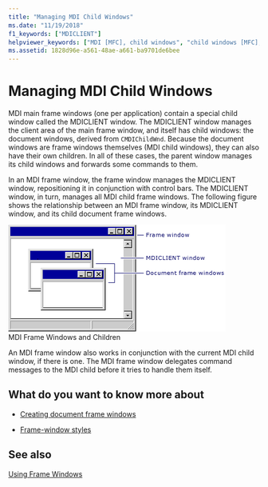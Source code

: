 ```yaml
---
title: "Managing MDI Child Windows"
ms.date: "11/19/2018"
f1_keywords: ["MDICLIENT"]
helpviewer_keywords: ["MDI [MFC], child windows", "child windows [MFC], and MDICLIENT window", "MDICLIENT window [MFC]", "windows [MFC], MDI", "frame windows [MFC], MDI child windows", "child windows [MFC]", "MDI [MFC], frame windows"]
ms.assetid: 1828d96e-a561-48ae-a661-ba9701de6bee
---
```

# Managing MDI Child Windows

MDI main frame windows (one per application) contain a special child window called the MDICLIENT window. The MDICLIENT window manages the client area of the main frame window, and itself has child windows: the document windows, derived from `CMDIChildWnd`. Because the document windows are frame windows themselves (MDI child windows), they can also have their own children. In all of these cases, the parent window manages its child windows and forwards some commands to them.

In an MDI frame window, the frame window manages the MDICLIENT window, repositioning it in conjunction with control bars. The MDICLIENT window, in turn, manages all MDI child frame windows. The following figure shows the relationship between an MDI frame window, its MDICLIENT window, and its child document frame windows.

![Child windows in an MDI frame window](../mfc/media/vc37gb1.gif "Child windows in an MDI frame window") <br/>
MDI Frame Windows and Children

An MDI frame window also works in conjunction with the current MDI child window, if there is one. The MDI frame window delegates command messages to the MDI child before it tries to handle them itself.

## What do you want to know more about

- [Creating document frame windows](creating-document-frame-windows.md)

- [Frame-window styles](frame-window-styles-cpp.md)

## See also

[Using Frame Windows](using-frame-windows.md)
